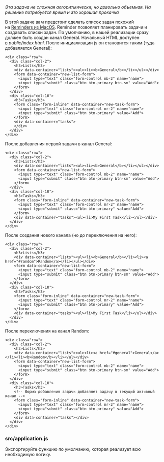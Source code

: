 *Эта задача не сложная алгоритмически, но довольно объемная. На решение потребуется время и это хорошая прокачка*

В этой задаче вам предстоит сделать список задач похожий на [Reminders из MacOS](https://bit.ly/38GX3wI). Reminder позволяет планировать задачи и создавать списки задач. По умолчанию, в нашей реализации сразу должен быть создан канал General. Начальный HTML доступен в *public/index.html*. После инициализации js он становится таким (туда добавляется General):

```
<div class="row">
  <div class="col-2">
    <h3>Lists</h3>
    <div data-container="lists"><ul><li><b>General</b></li></ul></div>
    <form data-container="new-list-form">
      <input type="text" class="form-control mb-2" name="name">
      <input type="submit" class="btn btn-primary btn-sm" value="Add">
    </form>
  </div>
  <div class="col-10">
    <h3>Tasks</h3>
    <form class="form-inline" data-container="new-task-form">
      <input type="text" class="form-control mr-2" name="name">
      <input type="submit" class="btn btn-primary" value="Add">
    </form>
    <div data-container="tasks">
    </div>
  </div>
</div>

```

После добавления первой задачи в канал General:

```
<div class="row">
  <div class="col-2">
    <h3>Lists</h3>
    <div data-container="lists"><ul><li><b>General</b></li></ul></div>
    <form data-container="new-list-form">
      <input type="text" class="form-control mb-2" name="name">
      <input type="submit" class="btn btn-primary btn-sm" value="Add">
    </form>
  </div>
  <div class="col-10">
    <h3>Tasks</h3>
    <form class="form-inline" data-container="new-task-form">
      <input type="text" class="form-control mr-2" name="name">
      <input type="submit" class="btn btn-primary" value="Add">
    </form>
    <div data-container="tasks"><ul><li>My First Task</li></ul></div>
  </div>
</div>

```

После создания нового канала (но до переключения на него):

```
<div class="row">
  <div class="col-2">
    <h3>Lists</h3>
    <div data-container="lists"><ul><li><b>General</b></li><li><a href="#random">Random</a></li></ul></div>
    <form data-container="new-list-form">
      <input type="text" class="form-control mb-2" name="name">
      <input type="submit" class="btn btn-primary btn-sm" value="Add">
    </form>
  </div>
  <div class="col-10">
    <h3>Tasks</h3>
    <form class="form-inline" data-container="new-task-form">
      <input type="text" class="form-control mr-2" name="name">
      <input type="submit" class="btn btn-primary" value="Add">
    </form>
    <div data-container="tasks"><ul><li>My First Task</li></ul></div>
  </div>
</div>

```

После переключения на канал Random:

```
<div class="row">
  <div class="col-2">
    <h3>Lists</h3>
    <div data-container="lists"><ul><li><a href="#general">General</a></li><li><b>Random</b></li></ul></div>
    <form data-container="new-list-form">
      <input type="text" class="form-control mb-2" name="name">
      <input type="submit" class="btn btn-primary btn-sm" value="Add">
    </form>
  </div>
  <div class="col-10">
    <h3>Tasks</h3>
    <!-- Форма добавления задачи добавляет задачу в текущий активный канал -->
    <form class="form-inline" data-container="new-task-form">
      <input type="text" class="form-control mr-2" name="name">
      <input type="submit" class="btn btn-primary" value="Add">
    </form>
    <div data-container="tasks"></div>
  </div>
</div>

```

### src/application.js

Экспортируйте функцию по умолчанию, которая реализует всю необходимую логику.